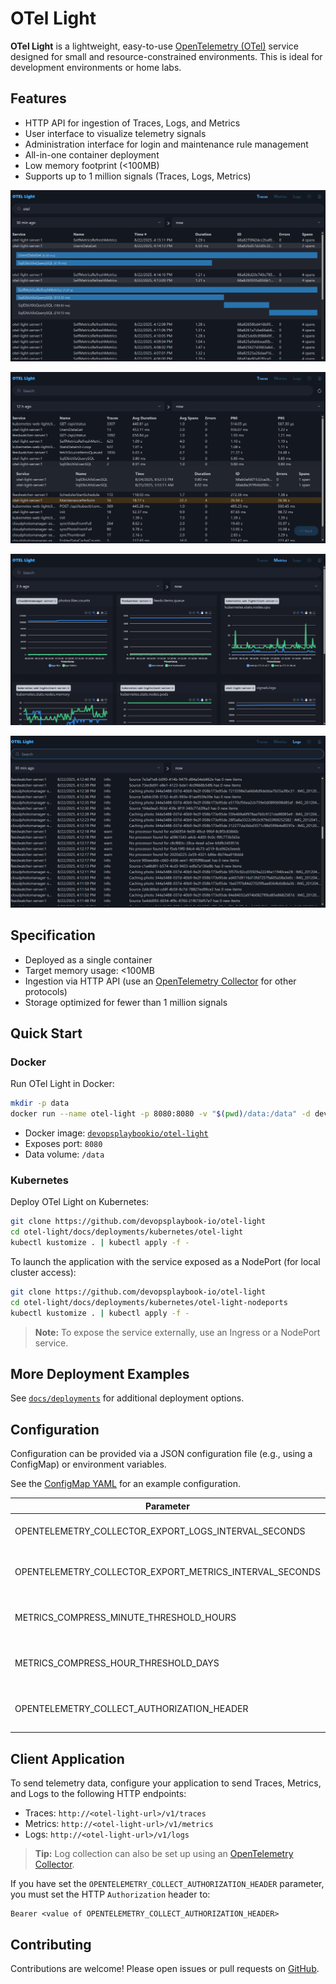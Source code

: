 # OTel Light

**OTel Light** is a lightweight, easy-to-use [OpenTelemetry (OTel)](https://opentelemetry.io/) service designed for small and resource-constrained environments. This is ideal for development environments or home labs.

## Features

- HTTP API for ingestion of Traces, Logs, and Metrics
- User interface to visualize telemetry signals
- Administration interface for login and maintenance rule management
- All-in-one container deployment
- Low memory footprint (<100MB)
- Supports up to 1 million signals (Traces, Logs, Metrics)

![](docs/images/Traces.png?raw=true)

![](docs/images/TracesStats.png?raw=true)

![](docs/images/Metrics.png?raw=true)

![](docs/images/Logs.png?raw=true)

## Specification

- Deployed as a single container
- Target memory usage: <100MB
- Ingestion via HTTP API (use an [OpenTelemetry Collector](https://opentelemetry.io/docs/collector/) for other protocols)
- Storage optimized for fewer than 1 million signals

## Quick Start

### Docker

Run OTel Light in Docker:

```bash
mkdir -p data
docker run --name otel-light -p 8080:8080 -v "$(pwd)/data:/data" -d devopsplaybookio/otel-light
```

- Docker image: [`devopsplaybookio/otel-light`](https://hub.docker.com/r/devopsplaybookio/otel-light)
- Exposes port: `8080`
- Data volume: `/data`

### Kubernetes

Deploy OTel Light on Kubernetes:

```bash
git clone https://github.com/devopsplaybook-io/otel-light
cd otel-light/docs/deployments/kubernetes/otel-light
kubectl kustomize . | kubectl apply -f -
```

To launch the application with the service exposed as a NodePort (for local cluster access):

```bash
git clone https://github.com/devopsplaybook-io/otel-light
cd otel-light/docs/deployments/kubernetes/otel-light-nodeports
kubectl kustomize . | kubectl apply -f -
```

> **Note:** To expose the service externally, use an Ingress or a NodePort service.

## More Deployment Examples

See [`docs/deployments`](docs/deployments) for additional deployment options.

## Configuration

Configuration can be provided via a JSON configuration file (e.g., using a ConfigMap) or environment variables.

See the [ConfigMap YAML](docs/deployments/kubernetes/otel-light/base/configmap.yaml) for an example configuration.

| Parameter                                               | Description                                      | Default | Availability                        |
| ------------------------------------------------------- | ------------------------------------------------ | ------- | ----------------------------------- |
| OPENTELEMETRY_COLLECTOR_EXPORT_LOGS_INTERVAL_SECONDS    | Interval (in seconds) to export logs             | 60      | Config file                         |
| OPENTELEMETRY_COLLECTOR_EXPORT_METRICS_INTERVAL_SECONDS | Interval (in seconds) to export metrics          | 60      | Config file                         |
| METRICS_COMPRESS_MINUTE_THRESHOLD_HOURS                 | Hours before minute-level metrics are compressed | 12      | Config file                         |
| METRICS_COMPRESS_HOUR_THRESHOLD_DAYS                    | Days before hour-level metrics are compressed    | 7       | Config file                         |
| OPENTELEMETRY_COLLECT_AUTHORIZATION_HEADER              | Authorization header for OTel collection         | (empty) | Config file or environment variable |

## Client Application

To send telemetry data, configure your application to send Traces, Metrics, and Logs to the following HTTP endpoints:

- Traces: `http://<otel-light-url>/v1/traces`
- Metrics: `http://<otel-light-url>/v1/metrics`
- Logs: `http://<otel-light-url>/v1/logs`

> **Tip:** Log collection can also be set up using an [OpenTelemetry Collector](https://opentelemetry.io/docs/collector/).

If you have set the `OPENTELEMETRY_COLLECT_AUTHORIZATION_HEADER` parameter, you must set the HTTP `Authorization` header to:

```
Bearer <value of OPENTELEMETRY_COLLECT_AUTHORIZATION_HEADER>
```

## Contributing

Contributions are welcome! Please open issues or pull requests on [GitHub](https://github.com/DidierHoarau/otel-light).
